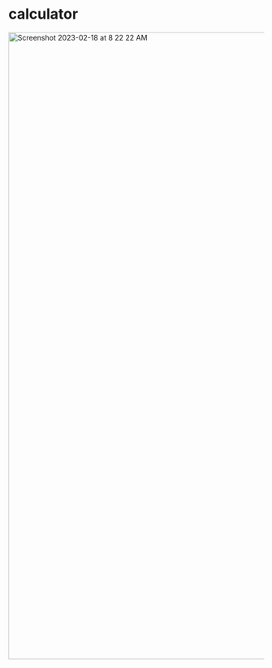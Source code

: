 # calculator
 
<img width="1236" alt="Screenshot 2023-02-18 at 8 22 22 AM" src="https://user-images.githubusercontent.com/85656320/219868239-aa3101ef-c0aa-4d6e-89bf-6b879101916f.png">
